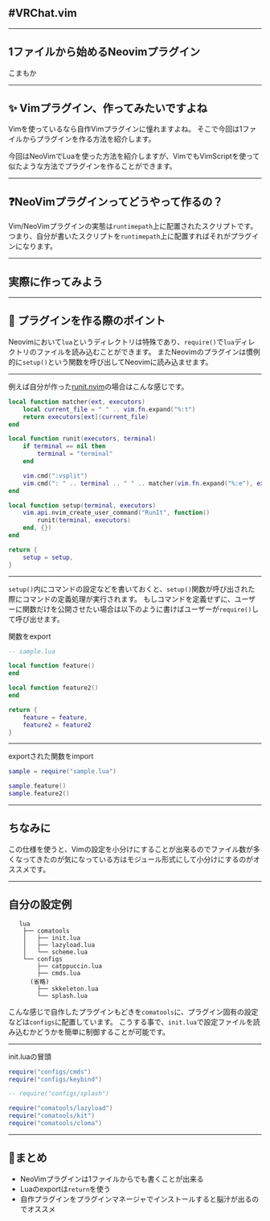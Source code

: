 ## #VRChat.vim

---
## 1ファイルから始めるNeovimプラグイン

こまもか

---
## ✨ Vimプラグイン、作ってみたいですよね

Vimを使っているなら自作Vimプラグインに憧れますよね。
そこで今回は1ファイルからプラグインを作る方法を紹介します。

今回はNeoVimでLuaを使った方法を紹介しますが、VimでもVimScriptを使って似たような方法でプラグインを作ることができます。

---
## ❓NeoVimプラグインってどうやって作るの？

Vim/NeoVimプラグインの実態は`runtimepath`上に配置されたスクリプトです。
つまり、自分が書いたスクリプトを`runtimepath`上に配置すればそれがプラグインになります。

---
## 実際に作ってみよう

---
## 🚀 プラグインを作る際のポイント

Neovimにおいて`lua`というディレクトリは特殊であり、`require()`で`lua`ディレクトリのファイルを読み込むことができます。
またNeovimのプラグインは慣例的に`setup()`という関数を呼び出してNeovimに読み込ませます。

---

例えば自分が作った[runit.nvim](https://github.com/Comamoca/runit.nvim)の場合はこんな感じです。

```lua
local function matcher(ext, executors)
	local current_file = " " .. vim.fn.expand("%:t")
	return executors[ext](current_file)
end

local function runit(executors, terminal)
	if terminal == nil then
		terminal = "terminal"
	end

	vim.cmd(":vsplit")
	vim.cmd(": " .. terminal .. " " .. matcher(vim.fn.expand("%:e"), executors))
end

local function setup(terminal, executors)
	vim.api.nvim_create_user_command("RunIt", function()
		runit(terminal, executors)
	end, {})
end

return {
	setup = setup,
}
```

---
`setup()`内にコマンドの設定などを書いておくと、`setup()`関数が呼び出された際にコマンドの定義処理が実行されます。
もしコマンドを定義せずに、ユーザーに関数だけを公開させたい場合は以下のように書けばユーザーが`require()`して呼び出せます。

関数をexport
```lua
-- sample.lua

local function feature()
end

local function feature2()
end

return {
    feature = feature,
    feature2 = feature2
}
```

---
exportされた関数をimport
```lua
sample = require("sample.lua")

sample.feature()
sample.feature2()
```

---
## ちなみに

この仕様を使うと、Vimの設定を小分けにすることが出来るのでファイル数が多くなってきたのが気になっている方はモジュール形式にして小分けにするのがオススメです。

---
## 自分の設定例

```
   lua
    ├── comatools
    │   ├── init.lua
    │   ├── lazyload.lua
    │   └── scheme.lua
    └── configs
        ├── catppuccin.lua
        ├── cmds.lua
      (省略)
        ├── skkeleton.lua
        └── splash.lua

```
こんな感じで自作したプラグインもどきを`comatools`に、プラグイン固有の設定などは`configs`に配置しています。
こうする事で、`init.lua`で設定ファイルを読み込むかどうかを簡単に制御することが可能です。

---
init.luaの冒頭

```lua
require("configs/cmds")
require("configs/keybind")

-- require("configs/splash")

require("comatools/lazyload")
require("comatools/kit")
require("comatools/cloma")
```

---
## 🍵まとめ

- NeoVimプラグインは1ファイルからでも書くことが出来る
- Luaのexportは`return`を使う
- 自作プラグインをプラグインマネージャでインストールすると脳汁が出るのでオススメ
